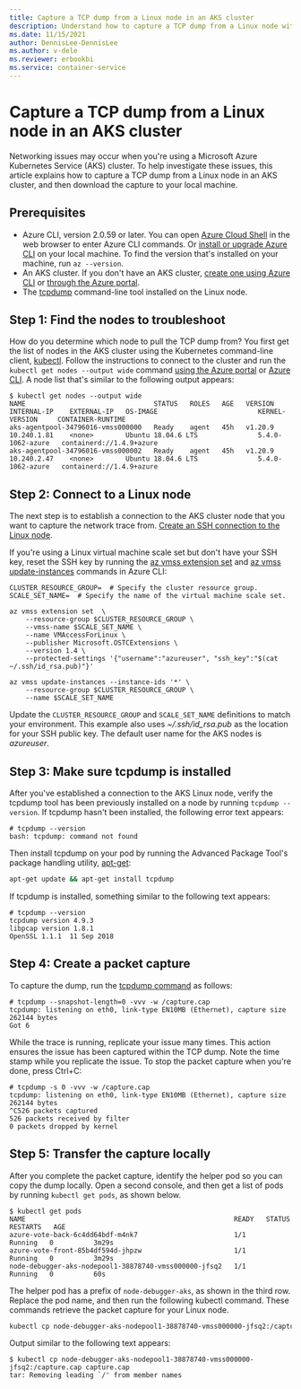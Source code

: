 ```yaml
---
title: Capture a TCP dump from a Linux node in an AKS cluster
description: Understand how to capture a TCP dump from a Linux node within an Azure Kubernetes Service (AKS) cluster.
ms.date: 11/15/2021
author: DennisLee-DennisLee
ms.author: v-dele
ms.reviewer: erbookbi
ms.service: container-service
---
```

# Capture a TCP dump from a Linux node in an AKS cluster

Networking issues may occur when you're using a Microsoft Azure Kubernetes Service (AKS) cluster. To help investigate these issues, this article explains how to capture a TCP dump from a Linux node in an AKS cluster, and then download the capture to your local machine.

## Prerequisites

- Azure CLI, version&nbsp;2.0.59 or later. You can open [Azure Cloud Shell](/azure/cloud-shell/overview) in the web browser to enter Azure CLI commands. Or [install or upgrade Azure CLI](/cli/azure/install-azure-cli-linux) on your local machine. To find the version that's installed on your machine, run `az --version`.
- An AKS cluster. If you don't have an AKS cluster, [create one using Azure CLI](/azure/aks/kubernetes-walkthrough) or [through the Azure portal](/azure/aks/kubernetes-walkthrough-portal).
- The [tcpdump](https://www.tcpdump.org/) command-line tool installed on the Linux node.

## Step 1: Find the nodes to troubleshoot

How do you determine which node to pull the TCP dump from? You first get the list of nodes in the AKS cluster using the Kubernetes command-line client, [kubectl](https://kubernetes.io/docs/reference/kubectl/overview/). Follow the instructions to connect to the cluster and run the `kubectl get nodes --output wide` command [using the Azure portal](/azure/aks/kubernetes-walkthrough-portal#connect-to-the-cluster) or [Azure CLI](/azure/aks/kubernetes-walkthrough#connect-to-the-cluster). A node list that's similar to the following output appears:

```output
$ kubectl get nodes --output wide
NAME                                STATUS   ROLES   AGE   VERSION   INTERNAL-IP    EXTERNAL-IP   OS-IMAGE                         KERNEL-VERSION     CONTAINER-RUNTIME
aks-agentpool-34796016-vmss000000   Ready    agent   45h   v1.20.9   10.240.1.81    <none>        Ubuntu 18.04.6 LTS               5.4.0-1062-azure   containerd://1.4.9+azure
aks-agentpool-34796016-vmss000002   Ready    agent   45h   v1.20.9   10.240.2.47    <none>        Ubuntu 18.04.6 LTS               5.4.0-1062-azure   containerd://1.4.9+azure
```

## Step 2: Connect to a Linux node

The next step is to establish a connection to the AKS cluster node that you want to capture the network trace from. [Create an SSH connection to the Linux node](/azure/aks/ssh).

If you're using a Linux virtual machine scale set but don't have your SSH key, reset the SSH key by running the [az vmss extension set](/cli/azure/vmss/extension#az_vmss_extension_set) and [az vmss update-instances](/cli/azure/vmss#az_vmss_update_instances) commands in Azure CLI:

```azurecli-interactive
CLUSTER_RESOURCE_GROUP=  # Specify the cluster resource group.
SCALE_SET_NAME=  # Specify the name of the virtual machine scale set.

az vmss extension set  \
    --resource-group $CLUSTER_RESOURCE_GROUP \
    --vmss-name $SCALE_SET_NAME \
    --name VMAccessForLinux \
    --publisher Microsoft.OSTCExtensions \
    --version 1.4 \
    --protected-settings '{"username":"azureuser", "ssh_key":"$(cat ~/.ssh/id_rsa.pub)"}'

az vmss update-instances --instance-ids '*' \
    --resource-group $CLUSTER_RESOURCE_GROUP \
    --name $SCALE_SET_NAME
```

Update the `CLUSTER_RESOURCE_GROUP` and `SCALE_SET_NAME` definitions to match your environment. This example also uses *~/.ssh/id_rsa.pub* as the location for your SSH public key. The default user name for the AKS nodes is *azureuser*.

## Step 3: Make sure tcpdump is installed

After you've established a connection to the AKS Linux node, verify the tcpdump tool has been previously installed on a node by running `tcpdump --version`. If tcpdump hasn't been installed, the following error text appears:

```output
# tcpdump --version
bash: tcpdump: command not found
```

Then install tcpdump on your pod by running the Advanced Package Tool's package handling utility, [apt-get](https://manpages.debian.org/bullseye/apt/apt-get.8.en.html):

```bash
apt-get update && apt-get install tcpdump
```

If tcpdump is installed, something similar to the following text appears:

```output
# tcpdump --version
tcpdump version 4.9.3
libpcap version 1.8.1
OpenSSL 1.1.1  11 Sep 2018
```

## Step 4: Create a packet capture

To capture the dump, run the [tcpdump command](https://www.tcpdump.org/manpages/tcpdump.1.html) as follows:

```output
# tcpdump --snapshot-length=0 -vvv -w /capture.cap
tcpdump: listening on eth0, link-type EN10MB (Ethernet), capture size 262144 bytes
Got 6
```

While the trace is running, replicate your issue many times. This action ensures the issue has been captured within the TCP dump. Note the time stamp while you replicate the issue. To stop the packet capture when you're done, press Ctrl+C:

```output
# tcpdump -s 0 -vvv -w /capture.cap
tcpdump: listening on eth0, link-type EN10MB (Ethernet), capture size 262144 bytes
^C526 packets captured
526 packets received by filter
0 packets dropped by kernel
```

## Step 5: Transfer the capture locally

After you complete the packet capture, identify the helper pod so you can copy the dump locally. Open a second console, and then get a list of pods by running `kubectl get pods`, as shown below.

```output
$ kubectl get pods
NAME                                                    READY   STATUS    RESTARTS   AGE
azure-vote-back-6c4dd64bdf-m4nk7                        1/1     Running   0          3m29s
azure-vote-front-85b4df594d-jhpzw                       1/1     Running   0          3m29s
node-debugger-aks-nodepool1-38878740-vmss000000-jfsq2   1/1     Running   0          60s
```

The helper pod has a prefix of `node-debugger-aks`, as shown in the third row. Replace the pod name, and then run the following kubectl command. These commands retrieve the packet capture for your Linux node.

```bash
kubectl cp node-debugger-aks-nodepool1-38878740-vmss000000-jfsq2:/capture.cap capture.cap
```

Output similar to the following text appears:

```output
$ kubectl cp node-debugger-aks-nodepool1-38878740-vmss000000-jfsq2:/capture.cap capture.cap
tar: Removing leading `/' from member names
```
